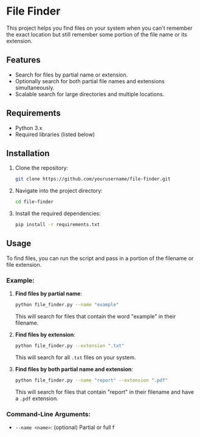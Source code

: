 # File Finder

This project helps you find files on your system when you can't remember the exact location but still remember some portion of the file name or its extension.

## Features

- Search for files by partial name or extension.
- Optionally search for both partial file names and extensions simultaneously.
- Scalable search for large directories and multiple locations.

## Requirements

- Python 3.x
- Required libraries (listed below)

## Installation

1. Clone the repository:
    ```bash
    git clone https://github.com/yourusername/file-finder.git
    ```

2. Navigate into the project directory:
    ```bash
    cd file-finder
    ```

3. Install the required dependencies:
    ```bash
    pip install -r requirements.txt
    ```

## Usage

To find files, you can run the script and pass in a portion of the filename or file extension.

### Example:

1. **Find files by partial name**:
    ```bash
    python file_finder.py --name "example"
    ```
    This will search for files that contain the word "example" in their filename.

2. **Find files by extension**:
    ```bash
    python file_finder.py --extension ".txt"
    ```
    This will search for all `.txt` files on your system.

3. **Find files by both partial name and extension**:
    ```bash
    python file_finder.py --name "report" --extension ".pdf"
    ```
    This will search for files that contain "report" in their filename and have a `.pdf` extension.

### Command-Line Arguments:
- `--name <name>`: (optional) Partial or full f
